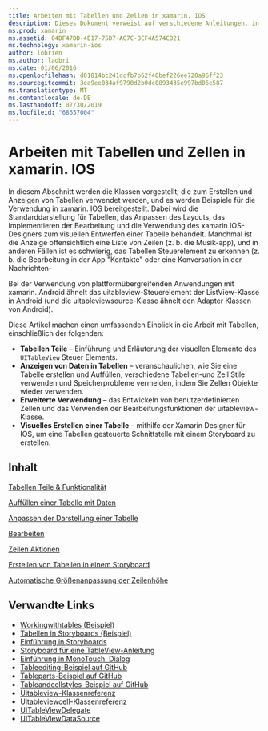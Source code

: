 ```yaml
---
title: Arbeiten mit Tabellen und Zellen in xamarin. IOS
description: Dieses Dokument verweist auf verschiedene Anleitungen, in denen beschrieben wird, wie Daten mit dem uitableview-Steuerelement in einer xamarin. IOS-App angezeigt werden.
ms.prod: xamarin
ms.assetid: 04DF47DD-4E17-75D7-AC7C-8CF4A574CD21
ms.technology: xamarin-ios
author: lobrien
ms.author: laobri
ms.date: 01/06/2016
ms.openlocfilehash: d01814bc241dcfb7b62f40bef226ee720a96ff23
ms.sourcegitcommit: 3ea9ee034af9790d2b0dc0893435e997bd06e587
ms.translationtype: MT
ms.contentlocale: de-DE
ms.lasthandoff: 07/30/2019
ms.locfileid: "68657004"
---
```

# <a name="working-with-tables-and-cells-in-xamarinios"></a>Arbeiten mit Tabellen und Zellen in xamarin. IOS

In diesem Abschnitt werden die Klassen vorgestellt, die zum Erstellen und Anzeigen von Tabellen verwendet werden, und es werden Beispiele für die Verwendung in xamarin. IOS bereitgestellt. Dabei wird die Standarddarstellung für Tabellen, das Anpassen des Layouts, das Implementieren der Bearbeitung und die Verwendung des xamarin IOS-Designers zum visuellen Entwerfen einer Tabelle behandelt. Manchmal ist die Anzeige offensichtlich eine Liste von Zeilen (z. b. die Musik-app), und in anderen Fällen ist es schwierig, das Tabellen Steuerelement zu erkennen (z. b. die Bearbeitung in der App "Kontakte" oder eine Konversation in der Nachrichten-

Bei der Verwendung von plattformübergreifenden Anwendungen mit xamarin. Android ähnelt das uitableview-Steuerelement der ListView-Klasse in Android (und die uitableviewsource-Klasse ähnelt den Adapter Klassen von Android).

Diese Artikel machen einen umfassenden Einblick in die Arbeit mit Tabellen, einschließlich der folgenden:

-   **Tabellen Teile** – Einführung und Erläuterung der visuellen Elemente des `UITableView` Steuer Elements. 
-   **Anzeigen von Daten in Tabellen** – veranschaulichen, wie Sie eine Tabelle erstellen und Auffüllen, verschiedene Tabellen-und Zell Stile verwenden und Speicherprobleme vermeiden, indem Sie Zellen Objekte wieder verwenden. 
-   **Erweiterte Verwendung** – das Entwickeln von benutzerdefinierten Zellen und das Verwenden der Bearbeitungsfunktionen der uitableview-Klasse. 
-   **Visuelles Erstellen einer Tabelle** – mithilfe der Xamarin Designer für IOS, um eine Tabellen gesteuerte Schnittstelle mit einem Storyboard zu erstellen. 

## <a name="contents"></a>Inhalt

 [Tabellen Teile &amp; Funktionalität](~/ios/user-interface/controls/tables/table-parts-and-functionality.md)

 [Auffüllen einer Tabelle mit Daten](~/ios/user-interface/controls/tables/populating-a-table-with-data.md)

 [Anpassen der Darstellung einer Tabelle](~/ios/user-interface/controls/tables/customizing-table-appearance.md)

 [Bearbeiten](~/ios/user-interface/controls/tables/editing.md)
 
 [Zeilen Aktionen](~/ios/user-interface/controls/tables/row-action.md)

 [Erstellen von Tabellen in einem Storyboard](~/ios/user-interface/controls/tables/creating-tables-in-a-storyboard.md)
 
 [Automatische Größenanpassung der Zeilenhöhe](~/ios/user-interface/controls/tables/autosizing-row-height.md)

## <a name="related-links"></a>Verwandte Links

- [Workingwithtables (Beispiel)](https://docs.microsoft.com/samples/xamarin/ios-samples/workingwithtables)
- [Tabellen in Storyboards (Beispiel)](https://docs.microsoft.com/samples/xamarin/ios-samples/storyboardtable)
- [Einführung in Storyboards](~/ios/user-interface/storyboards/index.md)
- [Storyboard für eine TableView-Anleitung](https://github.com/xamarin/recipes/tree/master/Recipes/ios/general/storyboard/storyboard_a_tableview)
- [Einführung in MonoTouch. Dialog](~/ios/user-interface/monotouch.dialog/index.md)
- [Tableediting-Beispiel auf GitHub](https://github.com/xamarin/monotouch-samples/tree/master/TableEditing)
- [Tableparts-Beispiel auf GitHub](https://github.com/xamarin/monotouch-samples/tree/master/TableParts)
- [Tableandcellstyles-Beispiel auf GitHub](https://github.com/xamarin/mobile-samples/tree/master/TablesLists)
- [Uitableview-Klassenreferenz](https://developer.apple.com/library/ios/documentation/UIKit/Reference/UITableView_Class/)
- [Uitableviewcell-Klassenreferenz](https://developer.apple.com/library/ios/documentation/UIKit/Reference/UITableViewCell_Class/)
- [UITableViewDelegate](https://developer.apple.com/library/ios/documentation/UIKit/Reference/UITableViewDelegate_Protocol/)
- [UITableViewDataSource](https://developer.apple.com/library/ios/documentation/UIKit/Reference/UITableViewDataSource_Protocol/)
